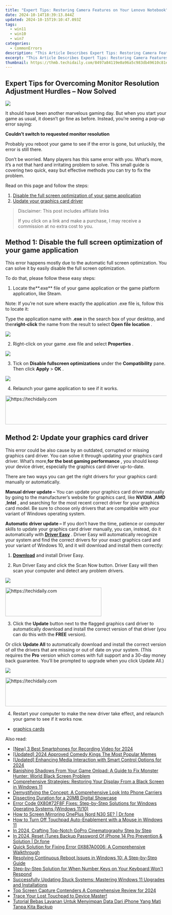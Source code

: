 ```yaml
---
title: "Expert Tips: Restoring Camera Features on Your Lenovo Notebook"
date: 2024-10-14T18:39:13.844Z
updated: 2024-10-15T19:10:47.093Z
tags:
  - win11
  - win10
  - win7
categories:
  - CommonErrors
description: "This Article Describes Expert Tips: Restoring Camera Features on Your Lenovo Notebook"
excerpt: "This Article Describes Expert Tips: Restoring Camera Features on Your Lenovo Notebook"
thumbnail: https://thmb.techidaily.com/8497a84119e0a96a5c983db49610c81e2418d1546f465ac4877a5dbfe4aa35e7.JPG
---
```


## Expert Tips for Overcoming Monitor Resolution Adjustment Hurdles – Now Solved

![](https://images.drivereasy.com/wp-content/uploads/2018/02/img_5a752ed32f6aa.png)

 It should have been another marvelous gaming day. But when you start your game as usual, it doesn’t go fine as before. Instead, you’re seeing a pop-up error saying:

**Couldn’t switch to requested monitor resolution**

 Probably you reboot your game to see if the error is gone, but unluckily, the error is still there.

 Don’t be worried. Many players has this same error with you. What’s more, it’s a not that hard and irritating problem to solve. This small guide is covering two quick, easy but effective methods you can try to fix the problem.

Read on this page and follow the steps:

1. [Disable the full screen optimization of your game application](https://tools.techidaily.com/drivereasy/download/)
2. [Update your graphics card driver](https://tools.techidaily.com/drivereasy/download/)

>  Disclaimer: This post includes affiliate links
>
>  If you click on a link and make a purchase, I may receive a commission at no extra cost to you.
>

## Method 1: Disable the full screen optimization of your game application

 This error happens mostly due to the automatic full screen optimization. You can solve it by easily disable the full screen optimization.

To do that, please follow these easy steps:

 1) Locate the**.exe** file of your game application or the game platform application, like Steam.

 Note: If you’re not sure where exactly the application .exe file is, follow this to locate it:

 Type the application name with **.exe**  in the search box of your desktop, and then**right-click** the name from the result to select **Open file location** .

![](https://images.drivereasy.com/wp-content/uploads/2018/02/img_5a75563e4f956.png)

 2) Right-click on your game .exe file and select **Properties** .

![](https://images.drivereasy.com/wp-content/uploads/2018/02/img_5a7556d9700b6.png)

 3) Tick on **Disable fullscreen optimizations**  under the **Compatibility**  pane. Then click **Apply**  \> **OK** .

![](https://images.drivereasy.com/wp-content/uploads/2018/02/img_5a7557a69aaf6.png)

4) Relaunch your game application to see if it works.

<!-- affiliate ads begin -->
<a href="https://imp.i357552.net/c/5597632/863035/11832" target="_top" id="863035">
  <img src="//a.impactradius-go.com/display-ad/11832-863035" border="0" alt="https://techidaily.com" width="728" height="90"/>
</a>
<img height="0" width="0" src="https://imp.i357552.net/i/5597632/863035/11832" style="position:absolute;visibility:hidden;" border="0" />
<!-- affiliate ads end -->

## Method 2: Update your graphics card driver

 This error could be also cause by an outdated, corrupted or missing graphics card driver. You can solve it through updating your graphics card driver. What’s more,**for the best gaming performance** , you should keep your device driver, especially the graphics card driver up-to-date.

 There are two ways you can get the right drivers for your graphics card: manually or automatically.

**Manual driver update –** You can update your graphics card driver manually by going to the manufacturer’s website for graphics card, like **NVIDIA** ,**AMD** ,**Intel** , and searching for the most recent correct driver for your graphics card model. Be sure to choose only drivers that are compatible with your variant of Windows operating system.

**Automatic driver update –** If you don’t have the time, patience or computer skills to update your graphics card driver manually, you can, instead, do it automatically with **[Driver Easy](https://tools.techidaily.com/drivereasy/download/)**  . Driver Easy will automatically recognize your system and find the correct drivers for your exact graphics card and your variant of Windows 10, and it will download and install them correctly:

 1) **[Download](https://tools.techidaily.com/drivereasy/download/)**  and install Driver Easy.

 2) Run Driver Easy and click the Scan Now button. Driver Easy will then scan your computer and detect any problem drivers.

![](https://images.drivereasy.com/wp-content/uploads/2018/02/img_5a755a27bdf2b.jpg)

<!-- affiliate ads begin -->
<a href="https://aligracehair.sjv.io/c/5597632/1959773/19272" target="_top" id="1959773">
  <img src="//a.impactradius-go.com/display-ad/19272-1959773" border="0" alt="https://techidaily.com" width="300" height="90"/>
</a>
<img height="0" width="0" src="https://aligracehair.sjv.io/i/5597632/1959773/19272" style="position:absolute;visibility:hidden;" border="0" />
<!-- affiliate ads end -->

 3) Click the **Update**  button next to the flagged graphics card driver to automatically download and install the correct version of that driver (you can do this with the **FREE** version).

Or click **Update All**  to automatically download and install the correct version of _all_  the drivers that are missing or out of date on your system. (This requires the **Pro** version which comes with full support and a 30-day money back guarantee. You’ll be prompted to upgrade when you click Update All.)

![](https://images.drivereasy.com/wp-content/uploads/2018/02/img_5a755f4db1724.jpg)

<!-- affiliate ads begin -->
<a href="https://aligracehair.sjv.io/c/5597632/1918666/19272" target="_top" id="1918666">
  <img src="//a.impactradius-go.com/display-ad/19272-1918666" border="0" alt="https://techidaily.com" width="728" height="90"/>
</a>
<img height="0" width="0" src="https://aligracehair.sjv.io/i/5597632/1918666/19272" style="position:absolute;visibility:hidden;" border="0" />
<!-- affiliate ads end -->

 4) Restart your computer to make the new driver take effect, and relaunch your game to see if it works now.

* [graphics cards](https://tools.techidaily.com/drivereasy/download/)

<ins class="adsbygoogle"
     style="display:block"
     data-ad-format="autorelaxed"
     data-ad-client="ca-pub-7571918770474297"
     data-ad-slot="1223367746"></ins>

<ins class="adsbygoogle"
     style="display:block"
     data-ad-client="ca-pub-7571918770474297"
     data-ad-slot="8358498916"
     data-ad-format="auto"
     data-full-width-responsive="true"></ins>

<span class="atpl-alsoreadstyle">Also read:</span>
<div><ul>
<li><a href="https://fox-cloud.techidaily.com/new-3-best-smartphones-for-recording-video-for-2024/"><u>[New] 3 Best Smartphones for Recording Video for 2024</u></a></li>
<li><a href="https://twitter-videos.techidaily.com/updated-2024-approved-comedy-kings-the-most-popular-memes/"><u>[Updated] 2024 Approved Comedy Kings The Most Popular Memes</u></a></li>
<li><a href="https://fox-blue.techidaily.com/updated-enhancing-media-interaction-with-smart-control-options-for-2024/"><u>[Updated] Enhancing Media Interaction with Smart Control Options for 2024</u></a></li>
<li><a href="https://win-howtos.techidaily.com/banishing-shadows-from-your-game-onload-a-guide-to-fix-monster-hunter-world-black-screen-problem/"><u>Banishing Shadows From Your Game Onload: A Guide to Fix Monster Hunter: World Black Screen Problem</u></a></li>
<li><a href="https://win-howtos.techidaily.com/comprehensive-strategies-restoring-your-display-from-a-black-screen-in-windows-11/"><u>Comprehensive Strategies: Restoring Your Display From a Black Screen in Windows 11</u></a></li>
<li><a href="https://tech-recovery.techidaily.com/demystifying-the-concept-a-comprehensive-look-into-phone-carriers/"><u>Demystifying the Concept: A Comprehensive Look Into Phone Carriers</u></a></li>
<li><a href="https://extra-tips.techidaily.com/dissecting-duration-for-a-20mb-digital-showcase/"><u>Dissecting Duration for a 20MB Digital Showcase</u></a></li>
<li><a href="https://win-howtos.techidaily.com/error-code-0x8072f8f-fixes-step-by-step-solutions-for-windows-operating-systems-windows-1110/"><u>Error Code 0X80#72F8F Fixes: Step-by-Step Solutions for Windows Operating Systems (Windows 11/10)</u></a></li>
<li><a href="https://screen-mirror.techidaily.com/how-to-screen-mirroring-oneplus-nord-n30-se-drfone-by-drfone-android/"><u>How to Screen Mirroring OnePlus Nord N30 SE? | Dr.fone</u></a></li>
<li><a href="https://win-howtos.techidaily.com/how-to-turn-off-touchpad-auto-enablement-with-a-mouse-in-windows-11/"><u>How to Turn Off Touchpad Auto-Enablement with a Mouse in Windows 11</u></a></li>
<li><a href="https://fox-friendly.techidaily.com/in-2024-crafting-top-notch-gopro-cinematography-step-by-step/"><u>In 2024, Crafting Top-Notch GoPro Cinematography Step by Step</u></a></li>
<li><a href="https://iphone-unlock.techidaily.com/in-2024-reset-itunes-backup-password-of-iphone-14-pro-prevention-and-solution-drfone-by-drfone-ios/"><u>In 2024, Reset iTunes Backup Password Of iPhone 14 Pro Prevention & Solution | Dr.fone</u></a></li>
<li><a href="https://win-howtos.techidaily.com/quick-solution-for-fixing-error-0x887a0006-a-comprehensive-walkthrough/"><u>Quick Solution for Fixing Error 0X887A0006: A Comprehensive Walkthrough</u></a></li>
<li><a href="https://win-howtos.techidaily.com/resolving-continuous-reboot-issues-in-windows-10-a-step-by-step-guide/"><u>Resolving Continuous Reboot Issues in Windows 10: A Step-by-Step Guide</u></a></li>
<li><a href="https://win-howtos.techidaily.com/step-by-step-solution-for-when-number-keys-on-your-keyboard-wont-respond/"><u>Step-by-Step Solution for When Number Keys on Your Keyboard Won't Respond</u></a></li>
<li><a href="https://win-howtos.techidaily.com/successfully-updating-stuck-systems-mastering-windows-11-upgrades-and-installations/"><u>Successfully Updating Stuck Systems: Mastering Windows 11 Upgrades and Installations</u></a></li>
<li><a href="https://screen-mirroring-recording.techidaily.com/top-screen-capture-contenders-a-comprehensive-review-for-2024/"><u>Top Screen Capture Contenders A Comprehensive Review for 2024</u></a></li>
<li><a href="https://win-howtos.techidaily.com/trace-your-lost-touchpad-to-device-master/"><u>Trace Your Lost Touchpad to Device Master!</u></a></li>
<li><a href="https://win-studio.techidaily.com/tutorial-bebas-layanan-untuk-menyimpan-data-dari-iphone-yang-mati-tanpa-kita-backup/"><u>Tutorial Bebas Layanan Untuk Menyimpan Data Dari iPhone Yang Mati Tanpa Kita Backup</u></a></li>
</ul></div>

